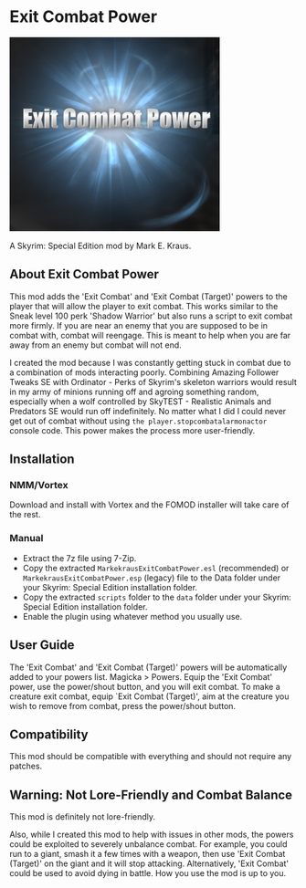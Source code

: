 # Exit Combat Power

![Exit Combat Power](logo.png)

A Skyrim: Special Edition mod by Mark E. Kraus.

## About Exit Combat Power

This mod adds the 'Exit Combat' and 'Exit Combat (Target)' powers to the player that will allow the player to exit combat. This works similar to the Sneak level 100 perk 'Shadow Warrior' but also runs a script to exit combat more firmly. If you are near an enemy that you are supposed to be in combat with, combat will reengage. This is meant to help when you are far away from an enemy but combat will not end.

I created the mod because I was constantly getting stuck in combat due to a combination of mods interacting poorly. Combining Amazing Follower Tweaks SE with Ordinator - Perks of Skyrim's skeleton warriors would result in my army of minions running off and agroing something random, especially when a wolf controlled by SkyTEST - Realistic Animals and Predators SE would run off indefinitely. No matter what I did I could never get out of combat without using `the player.stopcombatalarmonactor` console code. This power makes the process more user-friendly.

## Installation

### NMM/Vortex

Download and install with Vortex and the FOMOD installer will take care of the rest.

### Manual

* Extract the 7z file using 7-Zip.
* Copy the extracted `MarkekrausExitCombatPower.esl` (recommended) or `MarkekrausExitCombatPower.esp` (legacy) file to the Data folder under your Skyrim: Special Edition installation folder.
* Copy the extracted `scripts` folder to the `data` folder under your Skyrim: Special Edition installation folder.
* Enable the plugin using whatever method you usually use.

## User Guide

The 'Exit Combat' and 'Exit Combat (Target)' powers will be automatically added to your powers list. Magicka > Powers. Equip the 'Exit Combat' power, use the power/shout button, and you will exit combat. To make a creature exit combat, equip `Exit Combat (Target)', aim at the creature you wish to remove from combat, press the power/shout button.

## Compatibility

This mod should be compatible with everything and should not require any patches.

## Warning: Not Lore-Friendly and Combat Balance

This mod is definitely not lore-friendly.

Also, while I created this mod to help with issues in other mods, the powers could be exploited to severely unbalance combat. For example, you could run to a giant, smash it a few times with a weapon, then use 'Exit Combat (Target)' on the giant and it will stop attacking. Alternatively, 'Exit Combat' could be used to avoid dying in battle. How you use the mod is up to you.
